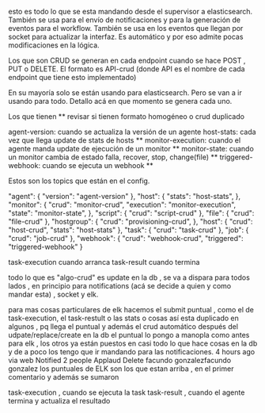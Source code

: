  esto es todo lo que se esta mandando desde el supervisor a elasticsearch.
También se usa para el envío de notificaciones y para la generación de eventos para el workflow. También se usa en los eventos que llegan por socket para actualizar la interfaz. Es automático y por eso admite pocas modificaciones en la lógica.

Los que son CRUD se generan en cada endpoint cuando se hace POST , PUT o DELETE.
El formato es API-crud (donde API es el nombre de cada endpoint que tiene esto implementado)

En su mayoría solo se están usando para elasticsearch. Pero se van a ir usando para todo. Detallo acá en que momento se genera cada uno.

Los que tienen ** revisar si tienen formato homogéneo o crud duplicado

agent-version: cuando se actualiza la versión de un agente
host-stats: cada vez que llega update de stats de hosts **
monitor-execution: cuando el agente manda update de ejecución de un monitor **
monitor-state: cuando un monitor cambia de estado falla, recover, stop, change(file) **
triggered-webhook: cuando se ejecuta un webhook **

Estos son los topics que están en el config. 

"agent": { 
  "version": "agent-version"
},
"host": {
  "stats": "host-stats",
},
"monitor": {
  "crud": "monitor-crud",
  "execution": "monitor-execution",
  "state": "monitor-state",
},
"script": {
  "crud": "script-crud"
},
"file": {
  "crud": "file-crud"
},
"hostgroup": {
  "crud": "provisioning-crud",
},
"host": {
  "crud": "host-crud",
  "stats": "host-stats"
},
"task": {
  "crud": "task-crud"
},
"job": {
  "crud": "job-crud"
},
"webhook": {
  "crud": "webhook-crud",
  "triggered": "triggered-webhook"
}

task-execution cuando arranca
task-result cuando termina

todo lo que es "algo-crud" es update en la db , se va a dispara para todos lados , en principio para notifications (acá se decide a quien y como mandar esta) , socket y elk.

para mas cosas particulares de elk hacemos el submit puntual , como el de task-execution, el task-restult o las stats o cosas así
esta duplicado en algunos , pq llega el puntual  y además el crud automático después del udpate/replace/create en la db
el puntual lo pongo a manopla como antes para elk , los otros ya están puestos en casi todo lo que hace cosas en la db y de a poco los tengo que ir mandando para las notificaciones. 
4 hours ago via web   Notified 2 people   Applaud  Delete
facundo gonzalezfacundo gonzalez
los puntuales de ELK son los que estan arriba , en el primer comentario y además se sumaron

task-execution , cuando se ejecuta la task
task-result , cuando el agente termina y actualiza el resultado
